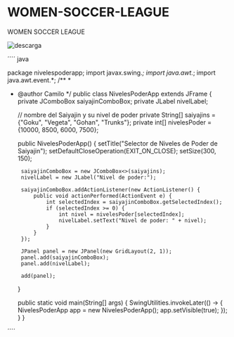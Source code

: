 # WOMEN-SOCCER-LEAGUE
WOMEN SOCCER LEAGUE

![descarga](https://github.com/tbd123/WOMEN-SOCCER-LEAGUE/assets/23295433/72843533-58f2-4348-bdc3-23bc1e2fe9b9)

´´´´ java 

package nivelespoderapp;
import javax.swing.*;
import java.awt.*;
import java.awt.event.*;
/**
 *
 * @author Camilo
 */
public class NivelesPoderApp extends JFrame {
    private JComboBox<String> saiyajinComboBox;
    private JLabel nivelLabel;

    //  nombre del Saiyajin y su nivel de poder
    private String[] saiyajins = {"Goku", "Vegeta", "Gohan", "Trunks"};
    private int[] nivelesPoder = {10000, 8500, 6000, 7500};

    public NivelesPoderApp() {
        setTitle("Selector de Niveles de Poder de Saiyajin");
        setDefaultCloseOperation(EXIT_ON_CLOSE);
        setSize(300, 150);

        saiyajinComboBox = new JComboBox<>(saiyajins);
        nivelLabel = new JLabel("Nivel de poder:");

        saiyajinComboBox.addActionListener(new ActionListener() {
            public void actionPerformed(ActionEvent e) {
                int selectedIndex = saiyajinComboBox.getSelectedIndex();
                if (selectedIndex >= 0) {
                    int nivel = nivelesPoder[selectedIndex];
                    nivelLabel.setText("Nivel de poder: " + nivel);
                }
            }
        });

        JPanel panel = new JPanel(new GridLayout(2, 1));
        panel.add(saiyajinComboBox);
        panel.add(nivelLabel);

        add(panel);
    }

    public static void main(String[] args) {
        SwingUtilities.invokeLater(() -> {
            NivelesPoderApp app = new NivelesPoderApp();
            app.setVisible(true);
        });
    }
}

´´´´


